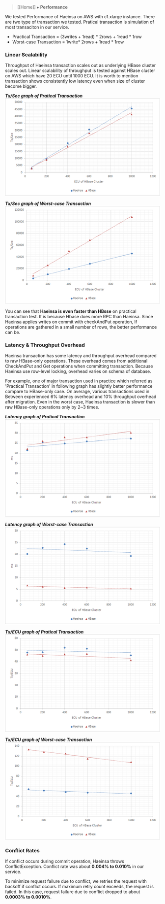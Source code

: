 > [[Home]] ▸ **Performance**

We tested Performance of Haeinsa on AWS with c1.xlarge instance.
There are two type of transaction we tested.
Pratical transaction is simulation of most transaciton in our service.

- Practical Transaction = (3writes + 1read) * 2rows + 1read * 1row
- Worst-case Transaction = 1write* 2rows + 1read * 1row

### Linear Scalability

Throughput of Haeinsa transaction scales out as underlying HBase cluster scales out.
Linear scalability of throughput is tested against HBase cluster on AWS which have 20 ECU until 1000 ECU.
It is worth to mention transaction shows consistently low latency even when size of cluster become bigger.

***Tx/Sec graph of Pratical Transaction***
![](images/haeinsa_performance_graph_practical_linearscalability.png)

***Tx/Sec graph of Worst-case Transaction***
![](images/haeinsa_performance_graph_worst_linearscalability.png)

You can see that **Haeinsa is even faster than HBsse** on practical transaction test.
It is because Hbase does more RPC than Haeinsa.
Since Haeinsa applies writes on commit with checkAndPut operation,
If operations are gathered in a small number of rows, the better performance can be.


### Latency & Throughput Overhead

Haeinsa transaction has some latency and throughput overhead compared to raw HBase-only operations.
These overhead comes from additional CheckAndPut and Get operations when committing transaction.
Because Haeinsa use row-level locking, overhead varies on schema of database.

For example, one of major transaction used in practice
which referred as 'Practical Transaction' in following graph has slightly better performance compare to HBase-only case.
On average, various transactions used in Between experienced 6% latency overhead and 10% throughput overhead after migration.
Even in the worst case, Haeinsa transaction is slower than raw HBase-only operations only by 2~3 times.

***Latency graph of Pratical Transaction***
![](images/haeinsa_performance_graph_practical_latency.png)

***Latency graph of Worst-case Transaction***
![](images/haeinsa_performance_graph_worst_latency.png)

***Tx/ECU graph of Pratical Transaction***
![](images/haeinsa_performance_graph_practical_throughput.png)

***Tx/ECU graph of Worst-case Transaction***
![](images/haeinsa_performance_graph_worst_throughput.png)

### Conflict Rates

If conflict occurs during commit operation, Haeinsa throws ConflictException.
Conflict rate was about **0.004% to 0.010%** in our service.

To minimize request failure due to conflict, we retries the request with backoff if conflict occurs.
If maximum retry count exceeds, the request is failed.
In this case, request failure due to conflict dropped to about **0.0003% to 0.0010%**.

